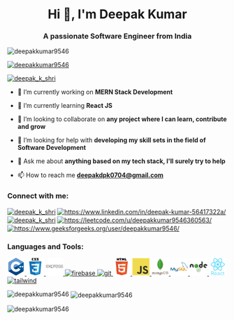<h1 align="center">Hi 👋, I'm Deepak Kumar</h1>
<h3 align="center">A passionate Software Engineer from India</h3>

<p align="left"> <img src="https://komarev.com/ghpvc/?username=deepakkumar9546&label=Profile%20views&color=0e75b6&style=flat" alt="deepakkumar9546" /> </p>

<p align="left"> <a href="https://github.com/ryo-ma/github-profile-trophy"><img src="https://github-profile-trophy.vercel.app/?username=deepakkumar9546" alt="deepakkumar9546" /></a> </p> 

<p align="left"> <a href="https://twitter.com/deepak_k_shri" target="blank"><img src="https://img.shields.io/twitter/follow/deepak_k_shri?logo=twitter&style=for-the-badge" alt="deepak_k_shri" /></a> </p>

 
- 🔭 I’m currently working on **MERN Stack Development**

- 🌱 I’m currently learning **React JS**

- 👯 I’m looking to collaborate on **any project where I can learn, contribute and grow**

- 🤝 I’m looking for help with **developing my skill sets in the field of Software Development**

- 💬 Ask me about **anything based on my tech stack, I'll surely try to help**

- 📫 How to reach me **deepakdpk0704@gmail.com**

<h3 align="left">Connect with me:</h3>
<p align="left">
<a href="https://twitter.com/deepak_k_shri" target="blank"><img align="center" src="https://raw.githubusercontent.com/rahuldkjain/github-profile-readme-generator/master/src/images/icons/Social/twitter.svg" alt="deepak_k_shri" height="30" width="40" /></a>
<a href="https://linkedin.com/in/https://www.linkedin.com/in/deepak-kumar-56417322a/" target="blank"><img align="center" src="https://raw.githubusercontent.com/rahuldkjain/github-profile-readme-generator/master/src/images/icons/Social/linked-in-alt.svg" alt="https://www.linkedin.com/in/deepak-kumar-56417322a/" height="30" width="40" /></a>
<a href="https://instagram.com/deepak_k_shri" target="blank"><img align="center" src="https://raw.githubusercontent.com/rahuldkjain/github-profile-readme-generator/master/src/images/icons/Social/instagram.svg" alt="deepak_k_shri" height="30" width="40" /></a>
<a href="https://www.leetcode.com/https://leetcode.com/u/deepakkumar9546360563/" target="blank"><img align="center" src="https://raw.githubusercontent.com/rahuldkjain/github-profile-readme-generator/master/src/images/icons/Social/leet-code.svg" alt="https://leetcode.com/u/deepakkumar9546360563/" height="30" width="40" /></a>
<a href="https://auth.geeksforgeeks.org/user/https://www.geeksforgeeks.org/user/deepakkumar9546/" target="blank"><img align="center" src="https://raw.githubusercontent.com/rahuldkjain/github-profile-readme-generator/master/src/images/icons/Social/geeks-for-geeks.svg" alt="https://www.geeksforgeeks.org/user/deepakkumar9546/" height="30" width="40" /></a>
</p>

<h3 align="left">Languages and Tools:</h3>
<p align="left"> <a href="https://www.w3schools.com/cpp/" target="_blank" rel="noreferrer"> <img src="https://raw.githubusercontent.com/devicons/devicon/master/icons/cplusplus/cplusplus-original.svg" alt="cplusplus" width="40" height="40"/> </a> <a href="https://www.w3schools.com/css/" target="_blank" rel="noreferrer"> <img src="https://raw.githubusercontent.com/devicons/devicon/master/icons/css3/css3-original-wordmark.svg" alt="css3" width="40" height="40"/> </a> <a href="https://expressjs.com" target="_blank" rel="noreferrer"> <img src="https://raw.githubusercontent.com/devicons/devicon/master/icons/express/express-original-wordmark.svg" alt="express" width="40" height="40"/> </a> <a href="https://firebase.google.com/" target="_blank" rel="noreferrer"> <img src="https://www.vectorlogo.zone/logos/firebase/firebase-icon.svg" alt="firebase" width="40" height="40"/> </a> <a href="https://git-scm.com/" target="_blank" rel="noreferrer"> <img src="https://www.vectorlogo.zone/logos/git-scm/git-scm-icon.svg" alt="git" width="40" height="40"/> </a> <a href="https://www.w3.org/html/" target="_blank" rel="noreferrer"> <img src="https://raw.githubusercontent.com/devicons/devicon/master/icons/html5/html5-original-wordmark.svg" alt="html5" width="40" height="40"/> </a> <a href="https://developer.mozilla.org/en-US/docs/Web/JavaScript" target="_blank" rel="noreferrer"> <img src="https://raw.githubusercontent.com/devicons/devicon/master/icons/javascript/javascript-original.svg" alt="javascript" width="40" height="40"/> </a> <a href="https://www.mongodb.com/" target="_blank" rel="noreferrer"> <img src="https://raw.githubusercontent.com/devicons/devicon/master/icons/mongodb/mongodb-original-wordmark.svg" alt="mongodb" width="40" height="40"/> </a> <a href="https://www.mysql.com/" target="_blank" rel="noreferrer"> <img src="https://raw.githubusercontent.com/devicons/devicon/master/icons/mysql/mysql-original-wordmark.svg" alt="mysql" width="40" height="40"/> </a> <a href="https://nodejs.org" target="_blank" rel="noreferrer"> <img src="https://raw.githubusercontent.com/devicons/devicon/master/icons/nodejs/nodejs-original-wordmark.svg" alt="nodejs" width="40" height="40"/> </a> <a href="https://reactjs.org/" target="_blank" rel="noreferrer"> <img src="https://raw.githubusercontent.com/devicons/devicon/master/icons/react/react-original-wordmark.svg" alt="react" width="40" height="40"/> </a> <a href="https://tailwindcss.com/" target="_blank" rel="noreferrer"> <img src="https://www.vectorlogo.zone/logos/tailwindcss/tailwindcss-icon.svg" alt="tailwind" width="40" height="40"/> </a> </p>

<p><img align="left" src="https://github-readme-stats.vercel.app/api/top-langs?username=deepakkumar9546&show_icons=true&locale=en&layout=compact" alt="deepakkumar9546" /></p>

<p>&nbsp;<img align="center" src="https://github-readme-stats.vercel.app/api?username=deepakkumar9546&show_icons=true&locale=en" alt="deepakkumar9546" /></p>

<p><img align="center" src="https://github-readme-streak-stats.herokuapp.com/?user=deepakkumar9546&" alt="deepakkumar9546" /></p>
